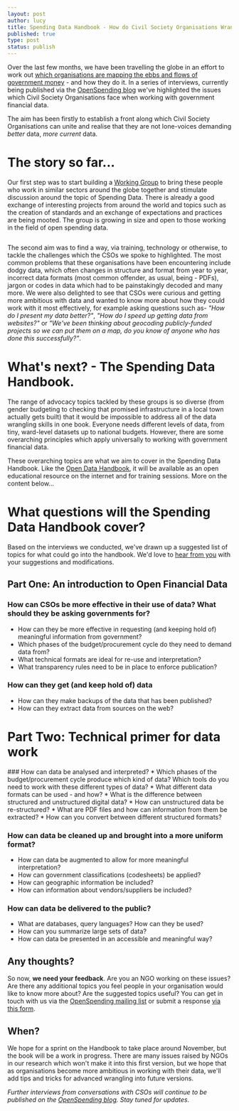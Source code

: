 ```yaml
---
layout: post
author: lucy
title: Spending Data Handbook - How do Civil Society Organisations Wrangle Spending Data? 
published: true
type: post
status: publish
---
```


Over the last few months, we have been travelling the globe in an effort to work out [which organisations are mapping the ebbs and flows of government money](http://openspending.org/blog/2012/01/12/civil-society-and-spending-data-who-is-mapping-the-money.html) - and how they do it. In a series of interviews, currently being published via the [OpenSpending blog](http://openspending.org/blog/index.html) we've highlighted the issues which Civil Society Organisations face when working with government financial data. 

The aim has been firstly to establish a front along which Civil Society Organisations can unite and realise that they are not lone-voices demanding *better* data, *more current* data. 

# The story so far... 

Our first step was to start building a [Working Group](http://openspending.org/resources/wg/index.html) to bring these people who work in similar sectors around the globe together and stimulate discussion around the topic of Spending Data. There is already a good exchange of interesting projects from around the world and topics such as the creation of standards and an exchange of expectations and practices are being mooted. The group is growing in size and open to those working in the field of open spending data. 

<img alt="" src="http://farm9.staticflickr.com/8460/7976488712_9b16eb14b7.jpg" title="Spending data handbook" class="pull-left" style="margin-right: 1em;" />

The second aim was to find a way, via training, technology or otherwise, to tackle the challenges which the CSOs we spoke to highlighted. The most common problems that these organisations have been encountering include dodgy data, which often changes in structure and format from year to year, incorrect data formats (most common offender, as usual, being - PDFs), jargon or codes in data which had to be painstakingly decoded and many more. We were also delighted to see that CSOs were curious and getting more ambitious with data and wanted to know more about how they could work with it most effectively, for example asking questions such as- *"How do I present my data better?"*, *"How do I speed up getting data from websites?"* or *"We've been thinking about geocoding publicly-funded projects so we can put them on a map, do you know of anyone who has done this successfully?"*.

# What's next? - The Spending Data Handbook.

The range of advocacy topics tackled by these groups is so diverse (from gender budgeting to checking that promised infrastructure in a local town actually gets built) that it would be impossible to address all of the data wrangling skills in one book. Everyone needs different levels of data, from tiny, ward-level datasets up to national budgets. However, there are some overarching principles which apply universally to working with government financial data. 

These overarching topics are what we aim to cover in the Spending Data Handbook. Like the [Open Data Handbook](http://opendatahandbook.org/en/), it will be available as an open educational resource on the internet and for training sessions. More on the content below... 

# What questions will the Spending Data Handbook cover?
<p> </p>
<div class="well" 'markdown="1"'>
    Based on the interviews we conducted, we've drawn up a suggested list of topics for what could go into the handbook. We'd love to <a href="http://lists.okfn.org/mailman/listinfo/openspending">hear from you</a> with your suggestions and modifications. 
</div>

## Part One: An introduction to Open Financial Data

<p> </p>

### How can CSOs be more effective in their use of data? What should they be asking governments for?

* How can they be more effective in requesting (and keeping hold of) meaningful information from government?
* Which phases of the budget/procurement cycle do they need to demand data from?
* What technical formats are ideal for re-use and interpretation?
* What transparency rules need to be in place to enforce publication?

### How can they get (and keep hold of) data

* How can they make backups of the data that has been published?
* How can they extract data from sources on the web?

# Part Two: Technical primer for data work
<p></p>
### How can data be analysed and interpreted?
* Which phases of the budget/procurement cycle produce which kind of data? Which tools do you need to work with these different types of data? 
* What different data formats can be used - and how?
* What is the difference between structured and unstructured digital data?
* How can unstructured data be re-structured?
* What are PDF files and how can information from them be extracted?
* How can you convert between different structured formats?

### How can data be cleaned up and brought into a more uniform format? 
* How can data be augmented to allow for more meaningful interpretation?
* How can government classifications (codesheets) be applied? 
* How can geographic information be included?
* How can information about vendors/suppliers be included? 

### How can data be delivered to the public? 
* What are databases, query languages? How can they be used?
* How can you summarize large sets of data?
* How can data be presented in an accessible and meaningful way? 

## Any thoughts?

So now, **we need your feedback**. Are you an NGO working on these issues? Are there any additional topics you feel people in your organisation would like to know more about? Are the suggested topics useful? You can get in touch with us via the [OpenSpending mailing list](http://lists.okfn.org/mailman/listinfo/openspending) or submit a response [via this form](https://docs.google.com/spreadsheet/viewform?formkey=dEl6TFh4THpOVkg1SmZaZXcycUdyRWc6MQ).

## When?

We hope for a sprint on the Handbook to take place around November, but the book will be a work in progress. There are many issues raised by NGOs in our research which won't make it into this first version, but we hope that as organisations become more ambitious in working with their data, we'll add tips and tricks for advanced wrangling into future versions. 

*Further interviews from conversations with CSOs will continue to be published on the [OpenSpending blog](http://openspending.org/blog/index.html). Stay tuned for updates.* 


